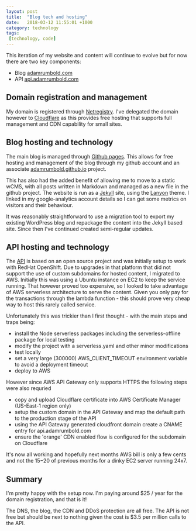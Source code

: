 ```yaml
---
layout: post
title:  "Blog tech and hosting"
date:   2018-03-12 11:55:01 +1000
category: technology
tags:
 [technology, code]
---
```


This iteration of my website and content will continue to evolve but for now there are two key components:
* Blog [adamrumbold.com](http://adamrumbold.com)
* API [api.adamrumbold.com](http://api.adamrumbold.com)

Domain registration and management
----------------------------------
My domain is registered through [Netregistry](http://netregistry.com.au). I've delegated the domain however to [Cloudflare](https://www.cloudflare.com/plans/) as this provides free hosting that supports full management and CDN capability for small sites.

Blog hosting and technology
---------------------------
The main blog is managed through [Github pages](http://pages.github.com). This allows for free hosting and management of the blog through my github account and an associate [adamrumbold.github.io](https://github.com/adamrumbold/adamrumbold.github.io) project. 

This has also had the added benefit of allowing me to move to a static wCMS, with all posts written in Markdown and managed as a new file in the github project. The website is run as a [Jekyll](http://jekyllrb.com) site, using the [Lanyon](http://lanyon.getpoole.com) theme. I linked in my google-analytics account details so I can get some metrics on visitors and their behaviour.

It was reasonably straightforward to use a migration tool to export my existing WordPress blog and repackage the content into the Jekyll based site. Since then I've continued created semi-regular updates.

API hosting and technology
--------------------------
The [API](https://github.com/adamrumbold/me-api) is based on an open source project and was initially setup to work with RedHat OpenShift. Due to upgrades in that platform that did not support the use of custom subdomains for hosted content, I migrated to AWS. Initially this was using a Ubuntu instance on EC2 to keep the service running. That however proved too expensive, so I looked to take advantage of AWS serverless architecture to serve the content. Given you only pay for the transactions through the lambda function - this should prove very cheap way to host this rarely called service.

Unfortunately this was trickier than I first thought - with the main steps and traps being:
* install the Node serverless packages including the serverless-offline package for local testing
* modify the project with a serverless.yaml and other minor modifications
* test locally 
* set a very large (300000) AWS_CLIENT_TIMEOUT environment variable to avoid a deployment timeout
* deploy to AWS

However since AWS API Gateway only supports HTTPS the following steps were also requried
* copy and upload Cloudflare certificate into AWS Certificate Manager (US-East-1 region only)
* setup the custom domain in the API Gateway and map the default path to the production stage of the API
* using the API Gateway generated cloudfront domain create a CNAME entry for api.adamrumbold.com
* ensure the 'orange' CDN enabled flow is configured for the subdomain on Cloudflare

It's now all working and hopefully next months AWS bill is only a few cents and not the $15-$20 of previous months for a dinky EC2 server running 24x7.

Summary
-------
I'm pretty happy with the setup now. I'm paying around $25 / year for the domain registration, and that is it!

The DNS, the blog, the CDN and DDoS protection are all free. The API is not free but should be next to nothing given the cost is $3.5 per million calls to the API.

